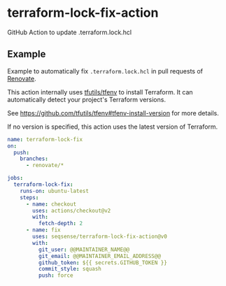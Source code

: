 # terraform-lock-fix-action
GitHub Action to update .terraform.lock.hcl

## Example

Example to automatically fix `.terraform.lock.hcl` in pull requests of [Renovate](https://github.com/renovatebot/renovate).

This action internally uses [tfutils/tfenv](https://github.com/tfutils/tfenv) to install Terraform.
It can automatically detect your project's Terraform versions.

See https://github.com/tfutils/tfenv#tfenv-install-version for more details.

If no version is specified, this action uses the latest version of Terraform. 

```yaml
name: terraform-lock-fix
on:
  push:
    branches:
      - renovate/*

jobs:
  terraform-lock-fix:
    runs-on: ubuntu-latest
    steps:
      - name: checkout
        uses: actions/checkout@v2
        with:
          fetch-depth: 2
      - name: fix
        uses: seqsense/terraform-lock-fix-action@v0
        with:
          git_user: @@MAINTAINER_NAME@@
          git_email: @@MAINTAINER_EMAIL_ADDRESS@@
          github_token: ${{ secrets.GITHUB_TOKEN }}
          commit_style: squash
          push: force
```
